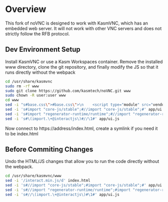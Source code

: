 # Overview
This fork of noVNC is designed to work with KasmVNC, which has an embedded web server. It will not work with other VNC servers and does not strictly follow the RFB protocol.

## Dev Environment Setup
Install KasmVNC or use a Kasm Workspaces container. Remove the installed www directory, clone the git repository, and finally modify the JS so that it runs directly without the webpack

```bash
cd /usr/share/kasmvnc
sudo rm -rf www
sudo git clone https://github.com/kasmtech/noVNC.git www
sudo chown -R user:user www
cd www
sed -i "s#base.css\">#base.css\">\n    <script type="module" src="vendor/interact.min.js"></script>#" index.html
sed -i 's#import "core-js/stable";#//import "core-js/stable";#' app/ui.js
sed -i 's#import "regenerator-runtime/runtime";#//import "regenerator-runtime/runtime";#' app/ui.js
sed -i 's#\(import.\+@interactjs\)#//\1#' app/ui.js

```

Now connect to https://address/index.html, create a symlink if you need it to be index.html

## Before Commiting Changes
Undo the HTML/JS changes that allow you to run the code directly without the webpack.

```bash
cd /usr/share/kasmvnc/www
sed -i '/interact.min.js/d' index.html
sed -i 's#//import "core-js/stable";#import "core-js/stable";#' app/ui.js
sed -i 's#//import "regenerator-runtime/runtime";#import "regenerator-runtime/runtime";#' app/ui.js
sed -i 's#//\(import.\+@interactjs\)#\1#' app/ui.js
```
